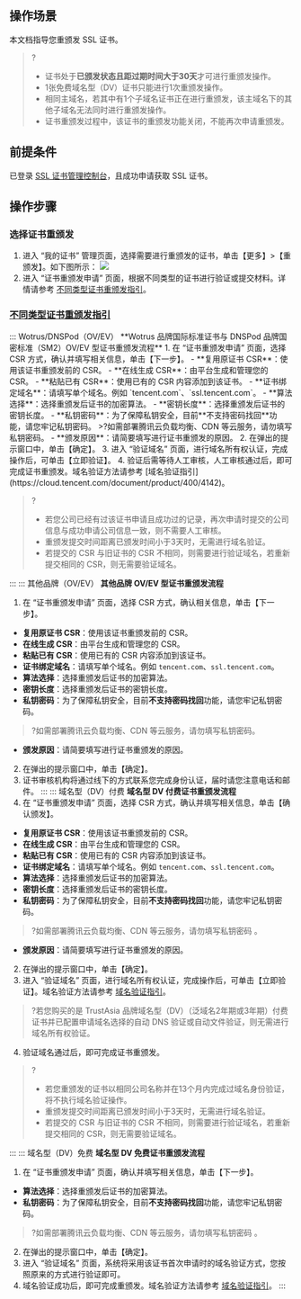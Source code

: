 ## 操作场景  
本文档指导您重颁发 SSL 证书。

>?
>- 证书处于**已颁发状态且距过期时间大于30天**才可进行重颁发操作。
>- 1张免费域名型（DV）证书只能进行1次重颁发操作。
>-  相同主域名，若其中有1个子域名证书正在进行重颁发，该主域名下的其他子域名无法同时进行重颁发操作。
>-  证书重颁发过程中，该证书的重颁发功能关闭，不能再次申请重颁发。

## 前提条件  
已登录 [SSL 证书管理控制台](https://console.cloud.tencent.com/ssl)，且成功申请获取 SSL 证书。

## 操作步骤
### 选择证书重颁发
1. 进入 “我的证书” 管理页面，选择需要进行重颁发的证书，单击【更多】>【重颁发】。如下图所示：
![](https://main.qcloudimg.com/raw/ca54ddf1b3390cc6796fdb1118f013e1.png)
2. 进入 “证书重颁发申请” 页面，根据不同类型的证书进行验证或提交材料。详情请参考 [不同类型证书重颁发指引](#issue)。



### [不同类型证书重颁发指引](id:issue)
<dx-tabs>
::: Wotrus/DNSPod（OV/EV）
**Wotrus 品牌国际标准证书与 DNSPod 品牌国密标准（SM2）OV/EV 型证书重颁发流程**
1. 在 “证书重颁发申请” 页面，选择 CSR 方式，确认并填写相关信息，单击【下一步】。
  - **复用原证书 CSR**：使用该证书重颁发前的 CSR。
  - **在线生成 CSR**：由平台生成和管理您的 CSR。
  - **粘贴已有 CSR**：使用已有的 CSR 内容添加到该证书。
  - **证书绑定域名**：请填写单个域名。例如 `tencent.com`、`ssl.tencent.com`。
  - **算法选择**：选择重颁发后证书的加密算法。
  - **密钥长度**：选择重颁发后证书的密钥长度。
  - **私钥密码**：为了保障私钥安全，目前**不支持密码找回**功能，请您牢记私钥密码。
  >?如需部署腾讯云负载均衡、CDN 等云服务，请勿填写私钥密码。
  - **颁发原因**：请简要填写进行证书重颁发的原因。
2. 在弹出的提示窗口中，单击【确定】。
3. 进入 “验证域名” 页面，进行域名所有权认证，完成操作后，可单击【立即验证】。
4. 验证后需等待人工审核，人工审核通过后，即可完成证书重颁发。域名验证方法请参考 [域名验证指引](https://cloud.tencent.com/document/product/400/4142)。

>?
>- 若您公司已经有过该证书申请且成功过的记录，再次申请时提交的公司信息与成功申请公司信息一致，则不需要人工审核。
>- 重颁发提交时间距离已颁发时间小于3天时，无需进行域名验证。
>- 若提交的 CSR 与旧证书的 CSR 不相同，则需要进行验证域名，若重新提交相同的 CSR，则无需要验证域名。

:::
::: 其他品牌（OV/EV）
**其他品牌 OV/EV 型证书重颁发流程**
1. 在 “证书重颁发申请” 页面，选择 CSR 方式，确认相关信息，单击【下一步】。
  - **复用原证书 CSR**：使用该证书重颁发前的 CSR。
  - **在线生成 CSR**：由平台生成和管理您的 CSR。
  - **粘贴已有 CSR**：使用已有的 CSR 内容添加到该证书。
  - **证书绑定域名**：请填写单个域名。例如 `tencent.com`、`ssl.tencent.com`。
  - **算法选择**：选择重颁发后证书的加密算法。
  - **密钥长度**：选择重颁发后证书的密钥长度。
  - **私钥密码**：为了保障私钥安全，目前**不支持密码找回**功能，请您牢记私钥密码。
  >?如需部署腾讯云负载均衡、CDN 等云服务，请勿填写私钥密码。
  - **颁发原因**：请简要填写进行证书重颁发的原因。
2. 在弹出的提示窗口中，单击【确定】。
3. 证书审核机构将通过线下的方式联系您完成身份认证，届时请您注意电话和邮件。
:::
::: 域名型（DV）付费
**域名型 DV 付费证书重颁发流程**
1. 在 “证书重颁发申请” 页面，选择 CSR 方式，确认并填写相关信息，单击【确认颁发】。
  - **复用原证书 CSR**：使用该证书重颁发前的 CSR。
  - **在线生成 CSR**：由平台生成和管理您的 CSR。
  - **粘贴已有 CSR**：使用已有的 CSR 内容添加到该证书。
  - **证书绑定域名**：请填写单个域名。例如 `tencent.com`、`ssl.tencent.com`。
  - **算法选择**：选择重颁发后证书的加密算法。
  - **密钥长度**：选择重颁发后证书的密钥长度。
  - **私钥密码**：为了保障私钥安全，目前**不支持密码找回**功能，请您牢记私钥密码。
  >?如需部署腾讯云负载均衡、CDN 等云服务，请勿填写私钥密码 。
  - **颁发原因**：请简要填写进行证书重颁发的原因。
2. 在弹出的提示窗口中，单击【确定】。
3. 进入 “验证域名” 页面，进行域名所有权认证，完成操作后，可单击【立即验证】。域名验证方法请参考 [域名验证指引](https://cloud.tencent.com/document/product/400/4142)。
>?若您购买的是 TrustAsia 品牌域名型（DV）（泛域名2年期或3年期）付费证书并已配置申请域名选择的自动 DNS 验证或自动文件验证，则无需进行域名所有权验证。
4. 验证域名通过后，即可完成证书重颁发。

>?
>- 若您重颁发的证书以相同公司名称并在13个月内完成过域名身份验证，将不执行域名验证操作。
>- 重颁发提交时间距离已颁发时间小于3天时，无需进行域名验证。
>- 若提交的 CSR 与旧证书的 CSR 不相同，则需要进行验证域名，若重新提交相同的 CSR，则无需要验证域名。

:::
::: 域名型（DV）免费
**域名型 DV 免费证书重颁发流程**
1. 在 “证书重颁发申请” 页面，确认并填写相关信息，单击【下一步】。
  - **算法选择**：选择重颁发后证书的加密算法。
  - **私钥密码**：为了保障私钥安全，目前**不支持密码找回**功能，请您牢记私钥密码。
  >?如需部署腾讯云负载均衡、CDN 等云服务，请勿填写私钥密码 。
2. 在弹出的提示窗口中，单击【确定】。
3. 进入 “验证域名” 页面，系统将采用该证书首次申请时的域名验证方式，您按照原来的方式进行验证即可。
4. 域名验证成功后，即可完成重颁发。域名验证方法请参考 [域名验证指引](https://cloud.tencent.com/document/product/400/4142)。
:::
</dx-tabs>
